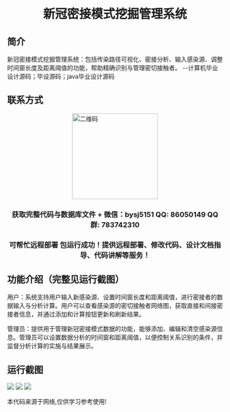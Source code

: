 <p><h1 align="center">新冠密接模式挖掘管理系统</h1></p>

## 简介
新冠密接模式挖掘管理系统：包括传染路径可视化、密接分析、输入感染源、调整时间窗长度及距离阈值的功能，帮助精确识别与管理密切接触者。    --计算机毕业设计源码；毕设源码；java毕业设计源码


## 联系方式
<img src="https://bs-1329754181.cos.ap-shanghai.myqcloud.com/wx.jpg" alt="二维码" style="display: block; margin: 0 auto;" width="200px">
<p><h3 align="center">获取完整代码与数据库文件 + 微信：bysj5151 QQ: 86050149 QQ群: 783742310</h3></p>
<p><h3 align="center">可帮忙远程部署 包运行成功！提供远程部署、修改代码、设计文档指导、代码讲解等服务！</h3></p>

## 功能介绍（完整见运行截图）
用户：系统支持用户输入新感染源、设置时间窗长度和距离阈值，进行密接者的数据输入与分析计算。用户可以查看感染源的密切接触者网络图，获取直接和间接密接者信息，并通过添加和计算按钮更新和刷新结果。

管理员：提供用于管理新冠密接模式数据的功能，能够添加、编辑和清空感染源信息。管理员可以设置数据分析的时间窗和距离阈值，以便控制关系识别的条件，并监督分析计算的实施与结果展示。


## 运行截图
![](imgs/588112-20230204110826007-1983996844.png)
![](imgs/588112-20230204110833703-2000635526.png)
![](imgs/588112-20230204110839461-136850441.png)

<p>本代码来源于网络,仅供学习参考使用!</p>
